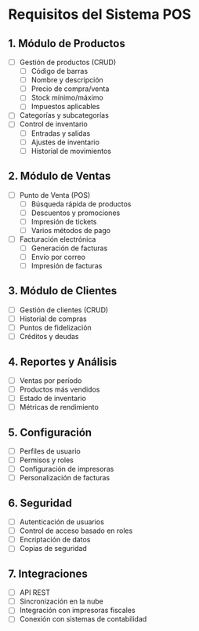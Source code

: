 # Requisitos del Sistema POS

## 1. Módulo de Productos
- [ ] Gestión de productos (CRUD)
  - [ ] Código de barras
  - [ ] Nombre y descripción
  - [ ] Precio de compra/venta
  - [ ] Stock mínimo/máximo
  - [ ] Impuestos aplicables
- [ ] Categorías y subcategorías
- [ ] Control de inventario
  - [ ] Entradas y salidas
  - [ ] Ajustes de inventario
  - [ ] Historial de movimientos

## 2. Módulo de Ventas
- [ ] Punto de Venta (POS)
  - [ ] Búsqueda rápida de productos
  - [ ] Descuentos y promociones
  - [ ] Impresión de tickets
  - [ ] Varios métodos de pago
- [ ] Facturación electrónica
  - [ ] Generación de facturas
  - [ ] Envío por correo
  - [ ] Impresión de facturas

## 3. Módulo de Clientes
- [ ] Gestión de clientes (CRUD)
- [ ] Historial de compras
- [ ] Puntos de fidelización
- [ ] Créditos y deudas

## 4. Reportes y Análisis
- [ ] Ventas por período
- [ ] Productos más vendidos
- [ ] Estado de inventario
- [ ] Métricas de rendimiento

## 5. Configuración
- [ ] Perfiles de usuario
- [ ] Permisos y roles
- [ ] Configuración de impresoras
- [ ] Personalización de facturas

## 6. Seguridad
- [ ] Autenticación de usuarios
- [ ] Control de acceso basado en roles
- [ ] Encriptación de datos
- [ ] Copias de seguridad

## 7. Integraciones
- [ ] API REST
- [ ] Sincronización en la nube
- [ ] Integración con impresoras fiscales
- [ ] Conexión con sistemas de contabilidad
